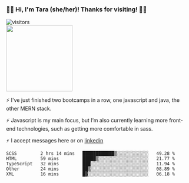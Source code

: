 ### 👋🏾 Hi, I'm Tara (she/her)! Thanks for visiting! 👋🏾
![visitors](https://visitor-badge.glitch.me/badge?page_id=qualmless)
<BR>
<img height="180em" src="https://github-readme-stats.vercel.app/api?username=qualmless&show_icons=true&hide_border=true&&count_private=true&include_all_commits=true" />

⚡️ I've just finished two bootcamps in a row, one javascript and java, the other MERN stack. 

⚡️ Javascript is my main focus, but I’m also currently learning more front-end technologies, such as getting more comfortable in sass. 

⚡️ I accept messages here or on <a href="https://www.linkedin.com/in/tarajdunmore/">linkedin</a>

<!--START_SECTION:waka-->
```text
SCSS         2 hrs 14 mins   ████████████▒░░░░░░░░░░░░   49.28 % 
HTML         59 mins         █████▒░░░░░░░░░░░░░░░░░░░   21.77 % 
TypeScript   32 mins         ███░░░░░░░░░░░░░░░░░░░░░░   11.94 % 
Other        24 mins         ██▒░░░░░░░░░░░░░░░░░░░░░░   08.89 % 
XML          16 mins         █▓░░░░░░░░░░░░░░░░░░░░░░░   06.18 % 
```
<!--END_SECTION:waka-->

<!--
**qualmless/qualmless** is a ✨ _special_ ✨ repository because its `README.md` (this file) appears on your GitHub profile.

Here are some ideas to get you started:
- 🔭 I’m currently working on ...
- 👯 I’m looking to collaborate on ...
- 🤔 I’m looking for help with ...
- 💬 Ask me about ...
- 📫 How to reach me: ...
- ⚡ Fun fact: ...
-->

